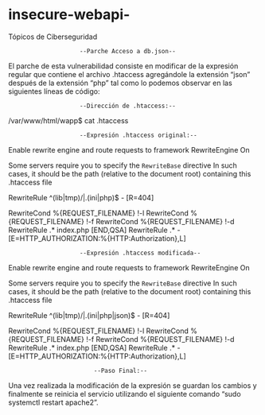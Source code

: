 # insecure-webapi-
Tópicos de Ciberseguridad 

						--Parche Acceso a db.json--

El parche de esta vulnerabilidad consiste en modificar de la expresión regular que contiene el archivo .htaccess agregándole la extensión “json” después de la extensión “php” tal como lo podemos observar en las siguientes líneas de código: 

						--Dirección de .htaccess:--

/var/www/html/wapp$ cat .htaccess

						--Expresión .htaccess original:--

Enable rewrite engine and route requests to framework
RewriteEngine On

Some servers require you to specify the `RewriteBase` directive
In such cases, it should be the path (relative to the document root)
containing this .htaccess file

RewriteRule ^(lib|tmp)\/|\.(ini|php)$ - [R=404]

RewriteCond %{REQUEST_FILENAME} !-l
RewriteCond %{REQUEST_FILENAME} !-f
RewriteCond %{REQUEST_FILENAME} !-d
RewriteRule .* index.php [END,QSA]
RewriteRule .* - [E=HTTP_AUTHORIZATION:%{HTTP:Authorization},L]

						--Expresión .htaccess modificada--

Enable rewrite engine and route requests to framework
RewriteEngine On

Some servers require you to specify the `RewriteBase` directive
In such cases, it should be the path (relative to the document root)
containing this .htaccess file

RewriteRule ^(lib|tmp)\/|\.(ini|php|json)$ - [R=404]

RewriteCond %{REQUEST_FILENAME} !-l
RewriteCond %{REQUEST_FILENAME} !-f
RewriteCond %{REQUEST_FILENAME} !-d
RewriteRule .* index.php [END,QSA]
RewriteRule .* - [E=HTTP_AUTHORIZATION:%{HTTP:Authorization},L]

							--Paso Final:--

Una vez realizada la modificación de la expresión se guardan los cambios y finalmente se reinicia el servicio utilizando el siguiente comando “sudo systemctl restart apache2”.

